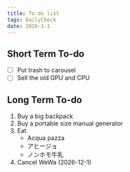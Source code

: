 ```yaml
---
title: To do list
tags: DailyCheck
date: 2026-1-1
---
```

## Short Term To-do
- [ ] Put trash to carousel
- [ ] Sell the old GPU and CPU
## Long Term To-do
1. Buy a big backpack
2. Buy a portable size manual generator
3. Eat 
	-  Acqua pazza
	- アヒージョ
	- ノンホモ牛乳
4. Cancel WeWa (2026-12-1)